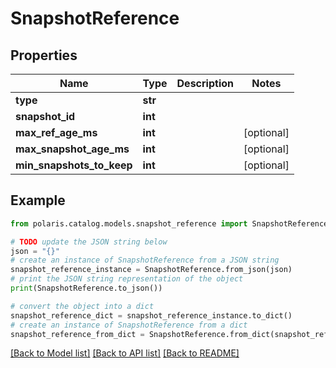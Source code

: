 # SnapshotReference


## Properties

Name | Type | Description | Notes
------------ | ------------- | ------------- | -------------
**type** | **str** |  | 
**snapshot_id** | **int** |  | 
**max_ref_age_ms** | **int** |  | [optional] 
**max_snapshot_age_ms** | **int** |  | [optional] 
**min_snapshots_to_keep** | **int** |  | [optional] 

## Example

```python
from polaris.catalog.models.snapshot_reference import SnapshotReference

# TODO update the JSON string below
json = "{}"
# create an instance of SnapshotReference from a JSON string
snapshot_reference_instance = SnapshotReference.from_json(json)
# print the JSON string representation of the object
print(SnapshotReference.to_json())

# convert the object into a dict
snapshot_reference_dict = snapshot_reference_instance.to_dict()
# create an instance of SnapshotReference from a dict
snapshot_reference_from_dict = SnapshotReference.from_dict(snapshot_reference_dict)
```
[[Back to Model list]](../README.md#documentation-for-models) [[Back to API list]](../README.md#documentation-for-api-endpoints) [[Back to README]](../README.md)


